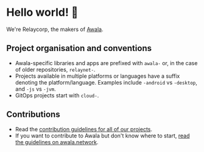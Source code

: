 # Hello world! 👋

We're Relaycorp, the makers of [Awala](https://awala.network).

## Project organisation and conventions

- Awala-specific libraries and apps are prefixed with `awala-` or, in the case of older repositories, `relaynet-`.
- Projects available in multiple platforms or languages have a suffix denoting the platform/language. Examples include `-android` vs `-desktop`, and `-js` vs `-jvm`.
- GitOps projects start with `cloud-`.

## Contributions

- Read the [contribution guidelines for all of our projects](https://github.com/relaycorp/.github/blob/master/CONTRIBUTING.md).
- If you want to contribute to Awala but don't know where to start, [read the guidelines on awala.network](https://awala.network/contributions/).
